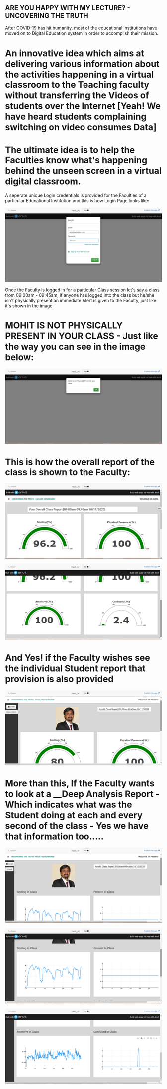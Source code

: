 ## ARE YOU HAPPY WITH MY LECTURE? - UNCOVERING THE TRUTH

After COVID-19 has hit humanity, most of the educational institutions have moved on to Digital Education system in order to accomplish their mission.

# An innovative idea which aims at delivering various information about the activities happening in a virtual classroom to the Teaching faculty without transferring the Videos of students over the Internet [Yeah! We have heard students complaining switching on video consumes Data]

# The ultimate idea is to help the Faculties know what's happening behind the unseen screen in a virtual digital classroom.

A seperate unique Login credentials is provided for the Faculties of a particular Educational Institution and this is how Login Page looks like:

![alt text](https://github.com/NithinBgowda/HACK_AI_THON-2020/blob/main/HEXADUINOPI/Images/Login.png)

Once the Faculty is logged in for a particular Class session let's say a class from 09:00am - 09:45am, if anyone has logged into the class but he/she isn't physically present an immediate Alert is given to the Faculty, just like it's shown in the image

# MOHIT IS NOT PHYSICALLY PRESENT IN YOUR CLASS - Just like the way you can see in the image below:

![alt text](https://github.com/NithinBgowda/HACK_AI_THON-2020/blob/main/HEXADUINOPI/Images/Alert.png)

# This is how the overall report of the class is shown to the Faculty:

![alt text](https://github.com/NithinBgowda/HACK_AI_THON-2020/blob/main/HEXADUINOPI/Images/Main_Dashboard.png)

![alt text](https://github.com/NithinBgowda/HACK_AI_THON-2020/blob/main/HEXADUINOPI/Images/Main_Dashboard_1.png)

# And Yes! if the Faculty wishes see the individual Student report that provision is also provided

![alt text](https://github.com/NithinBgowda/HACK_AI_THON-2020/blob/main/HEXADUINOPI/Images/Student_Report.png)

# More than this, If the Faculty wants to look at a __Deep Analysis Report - Which indicates what was the Student doing at each and every second of the class - Yes we have that information too.....

![alt text](https://github.com/NithinBgowda/HACK_AI_THON-2020/blob/main/HEXADUINOPI/Images/Student_Deep.png)

![alt text](https://github.com/NithinBgowda/HACK_AI_THON-2020/blob/main/HEXADUINOPI/Images/Student_Deep1.png)

![alt text](https://github.com/NithinBgowda/HACK_AI_THON-2020/blob/main/HEXADUINOPI/Images/Student_Deep2.png)









